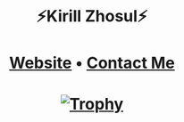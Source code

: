 <h1 align="center">⚡Kirill Zhosul⚡</h3>
<h1 align="center">
  <a href="https://kirillzhosul.site">Website</a> •
  <a href="mailto: kirill_zhosul@vk.com">Contact Me</a>
</h3>
<h1 align="center">
 
  [![Trophy](https://github-profile-trophy.vercel.app/?username=kirillzhosul&theme=onedark&column=7)](https://github.com/ryo-ma/github-profile-trophy)
  
</h3>
